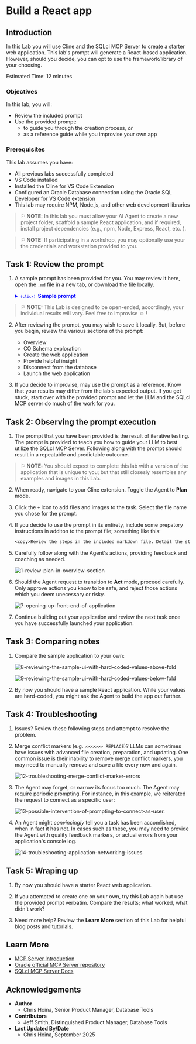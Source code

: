# Build a React app

## Introduction

In this Lab you will use Cline and the SQLcl MCP Server to create a starter web application. This lab's prompt will generate a React-based application. However, should you decide, you can opt to use the framework/library of your choosing.

Estimated Time: 12 minutes

### Objectives

In this lab, you will:
* Review the included prompt
* Use the provided prompt:
  * to guide you through the creation process, *or*
  * as a reference guide while you improvise your own app

### Prerequisites 

This lab assumes you have:
* All previous labs successfully completed
* VS Code installed
* Installed the Cline for VS Code Extension
* Configured an Oracle Database connection using the Oracle SQL Developer for VS Code extension
* This lab may require NPM, Node.js, and other web development libraries

<p></p>

> &#9872; **NOTE:** In this lab you must allow your AI Agent to create a new project folder, scaffold a sample React application, and if required, install project dependencies (e.g., npm, Node, Express, React, etc. ).

<p></p>

> &#9872; **NOTE:** If participating in a workshop, you may optionally use your the credentials and workstation provided to you.

<p></p>

## Task 1: Review the prompt

1. A sample prompt has been provided for you. You may review it here, open the `.md` file in a new tab, or download the file locally.

   <details>
      <summary style="color: #0000FF";><kbd style="font-size: 10px;">(click) </kbd><strong>Sample prompt</strong></summary>
      <p></p>
      <button>
      <a href="./files/create_a_react_app_prompt.md" target="_blank">Open in new tab</a>
      </button> 
      <button>
      <a href="./files/create_a_react_app_prompt.md" target="_self" download="create_a_react_app_prompt.md">Download .md file</a>
      </button>
      <p></p>
       
      ```txt
      <copy>
      Title: Single Web Page Application example

      Task 1: Overview

      1. You will create a sample single page React application using available information in the chosen connection. If I do not explicitly tell you which connection to use, prompt me with the available connections and have me choose one before proceeding.
      2. You have access to view the table data in the CO schema. The sample application will use data from these CO tables. 
      3. You will make provisions for dynamically fetching data from the database, but the version 1 of this application will use hard-coded values from the CO table data.
      4. You will follow the instructions in the following steps

      Task 2: CO schema exploration

      1. Connect as the chosen connection (user) and explore the CO tables.
      2. Provide me with a summary of insights on the CO tables.
      3. Recommend to me some potential statistics/metrics in this CO schema that would be interesting for the single page web application. 
      4. Allow me to choose one of these statistics/metrics to use for the single page web application.

      Task 3: Creating the web application

      1. Create a project directory before scaffolding a project.
      2. Once the directory is created, scaffold the single page React application. 
      3. Using what you learned about the CO schema, and the selection I made in the CO schema exploration section, reconnect as the chosen connection (user) and query the values you need to populate the React application.
      4. The React application should include a graph or chart to visualize the data. And there should be a table underneath, or next to the visualization that shows the values. 
      5. Share with me what you intend to display on the React page before altering the app source files.

      Task 4: Provide some helpful inight 
      1. Once complete, provide me with a list of next steps, or recommended actions for making this more dynamic.
      2. Answer the following questions: 
      - What options do I have for establishing an Oracle database connection so my app can update in real time? 
      - What options do I have if a user wants to update one of these underlying tables? 
      - What other functions do you recommend this app should have? 
      - What other Oracle database technologies could I use in/with this React application? 

      Task 5: Launch the web application

      1. Launch the web application and review it for accuracy and expected outcome
      2. If the data and visualization are not visible on screen, please debug as needed. 
      </copy>
      ```
         
   </details>
   <p></p>

> &#9872; **NOTE:** This Lab is designed to be open-ended, accordingly, your individual results will vary. Feel free to improvise &#9786; !


2. After reviewing the prompt, you may wish to save it locally. But, before you begin, review the various sections of the prompt: 

    - Overview
    - CO Schema exploration
    - Create the web application
    - Provide helpful insight
    - Disconnect from the database
    - Launch the web application

3. If you decide to improvise, may use the prompt as a reference. Know that your results may differ from the lab's expected output. If you get stuck, start over with the provided prompt and let the LLM and the SQLcl MCP server do much of the work for you.

## Task 2: Observing the prompt execution

1. The prompt that you have been provided is the result of iterative testing. The prompt is provided to teach you how to guide your LLM to best utilize the SQLcl MCP Server. Following along with the prompt should result in a repeatable and predictable outcome. 

> &#9872; **NOTE:** You should expect to complete this lab with a version of the application that is unique to you; but that still closesly resembles any examples and images in this Lab.

2. When ready, navigate to your Cline extension. Toggle the Agent to **Plan** mode. 

3. Click the `+` icon to add files and images to the task. Select the file name you chose for the prompt. 

4. If you decide to use the prompt in its entirety, include some prepatory instructions in additon to the prompt file; something like this:

    ```txt
    <copy>Review the steps in the included markdown file. Detail the steps you intend to take to achieve the desired outcome. And await for my approval before proceeding.</copy>
    ```

5. Carefully follow along with the Agent's actions, providing feedback and coaching as needed. 

    ![1-review-plan-in-overview-section](./images/lab-5/1-review-plan-in-overview-section.png " ")

6. Should the Agent request to transition to **Act** mode, proceed carefully. Only approve actions you know to be safe, and reject those actions which you deem unecessary or risky.

    ![7-opening-up-front-end-of-application](./images/lab-5/7-opening-up-front-end-of-application.png " ")

7. Continue building out your application and review the next task once you have successfully launched your application.

## Task 3: Comparing notes

1. Compare the sample application to your own:

   ![8-reviewing-the-sample-ui-with-hard-coded-values-above-fold](./images/lab-5/8-reviewing-the-sample-ui-with-hard-coded-values-above-fold.png " ")

   ![9-reviewing-the-sample-ui-with-hard-coded-values-below-fold](./images/lab-5/9-reviewing-the-sample-ui-with-hard-coded-values-below-fold.png " ")

2. By now you should have a sample React application. While your values are hard-coded, you might ask the Agent to build the app out further.

## Task 4: Troubleshooting

1. Issues? Review these following steps and attempt to resolve the problem.

2. Merge conflict markers (e.g. `>>>>>>> REPLACE`)? LLMs can sometimes have issues with advanced file creation, preparation, and updating. One common issue is their inability to remove merge conflict markers, you may need to manually remove and save a file every now and again. 

   ![12-troubleshooting-merge-conflict-marker-errors](./images/lab-5/12-troubleshooting-merge-conflict-marker-errors.png " ")

3. The Agent may forget, or narrow its focus too much. The Agent may require periodic prompting. For instance, in this example, we reiterated the request to connect as a specific user: 

   ![13-possible-intervention-of-prompting-to-connect-as-user.](./images/lab-5/13-possible-intervention-of-prompting-to-connect-as-user.png " ")

4. An Agent might *convincingly* tell you a task has been accomlished, when in fact it has not. In cases such as these, you may need to provide the Agent with quality feedback markers, or actual errors from your application's console log. 

   ![14-troubleshooting-application-networking-issues](./images/lab-5/14-troubleshooting-application-networking-issues.png " ")

## Task 5: Wraping up

1. By now you should have a starter React web application. 

2. If you attempted to create one on your own, try this Lab again but use the provided prompt verbatim. Compare the results; what worked, what didn't work? 

3. Need more help? Review the **Learn More** section of this Lab for helpful blog posts and tutorials. 

## Learn More

* [MCP Server Introduction](https://blogs.oracle.com/database/post/introducing-mcp-server-for-oracle-database) 
* [Oracle official MCP Server repository](https://github.com/oracle/mcp/tree/main)
* [SQLcl MCP Server Docs](https://docs.oracle.com/en/database/oracle/sql-developer-command-line/25.2/sqcug/using-oracle-sqlcl-mcp-server.html)

## Acknowledgements

* **Author**<ul><li>Chris Hoina, Senior Product Manager, Database Tools</li></ul>
* **Contributors**<ul><li>Jeff Smith, Distinguished Product Manager, Database Tools</li></ul>
* **Last Updated By/Date**<ul><li>Chris Hoina, September 2025</li></ul>
